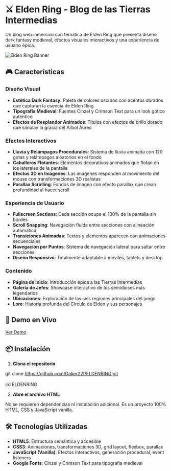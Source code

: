 # ⚔️ Elden Ring - Blog de las Tierras Intermedias

Un blog web inmersivo con temática de Elden Ring que presenta diseño dark fantasy medieval, efectos visuales interactivos y una experiencia de usuario épica.

![Elden Ring Banner](https://images.unsplash.com/photo-1518709268805-4e9042af9f23?w=1200&h=400&fit=crop)

## 🎮 Características

### Diseño Visual
- **Estética Dark Fantasy**: Paleta de colores oscuros con acentos dorados que capturan la esencia de Elden Ring
- **Tipografía Medieval**: Fuentes Cinzel y Crimson Text para un look gótico auténtico
- **Efectos de Resplandor Animados**: Títulos con efectos de brillo dorado que simulan la gracia del Árbol Áureo

### Efectos Interactivos
- **Lluvia y Relámpagos Procedurales**: Sistema de lluvia animada con 120 gotas y relámpagos aleatorios en el fondo
- **Caballeros Flotantes**: Elementos decorativos animados que flotan en los laterales de la pantalla
- **Efectos 3D en Imágenes**: Las imágenes responden al movimiento del mouse con transformaciones 3D realistas
- **Parallax Scrolling**: Fondos de imagen con efecto parallax que crean profundidad al hacer scroll

### Experiencia de Usuario
- **Fullscreen Sections**: Cada sección ocupa el 100% de la pantalla sin bordes
- **Scroll Snapping**: Navegación fluida entre secciones con alineación automática
- **Transiciones Animadas**: Textos y elementos aparecen con animaciones secuenciales
- **Navegación por Puntos**: Sistema de navegación lateral para saltar entre secciones
- **Diseño Responsivo**: Totalmente adaptable a móviles, tablets y desktop

### Contenido
- **Página de Inicio**: Introducción épica a las Tierras Intermedias
- **Galería de Jefes**: Showcase interactivo de los semidioses más legendarios
- **Ubicaciones**: Exploración de las seis regiones principales del juego
- **Lore**: Historia profunda del Círculo de Elden y sus personajes

## 🚀 Demo en Vivo

[Ver Demo](https://daker22f.github.io/ELDENRING/) 

## 📦 Instalación

1. **Clona el repositorio**

git clone https://github.com/Daker22f/ELDENRING.git <br> <br>
cd ELDENRING

2. **Abre el archivo HTML**


No se requieren dependencias ni instalación adicional. Es un proyecto 100% HTML, CSS y JavaScript vanilla.

## 🛠️ Tecnologías Utilizadas

- **HTML5**: Estructura semántica y accesible
- **CSS3**: Animaciones, transformaciones 3D, grid layout, flexbox, parallax
- **JavaScript (Vanilla)**: Efectos interactivos, generación procedural, event listeners
- **Google Fonts**: Cinzel y Crimson Text para tipografía medieval


